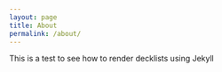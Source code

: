 ```yaml
---
layout: page
title: About
permalink: /about/
---
```


This is a test to see how to render decklists using Jekyll
